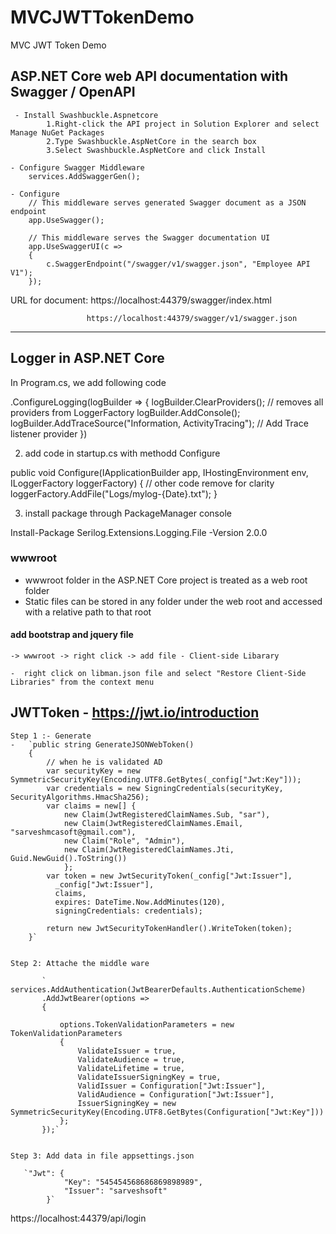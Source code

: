 # MVCJWTTokenDemo

MVC JWT Token Demo 

## ASP.NET Core web API documentation with Swagger / OpenAPI

     - Install Swashbuckle.Aspnetcore
            1.Right-click the API project in Solution Explorer and select Manage NuGet Packages
            2.Type Swashbuckle.AspNetCore in the search box
            3.Select Swashbuckle.AspNetCore and click Install

    - Configure Swagger Middleware
        services.AddSwaggerGen();

    - Configure
        // This middleware serves generated Swagger document as a JSON endpoint
        app.UseSwagger();

        // This middleware serves the Swagger documentation UI
        app.UseSwaggerUI(c =>
        {
            c.SwaggerEndpoint("/swagger/v1/swagger.json", "Employee API V1");
        });


 URL for document:  https://localhost:44379/swagger/index.html
 
                     https://localhost:44379/swagger/v1/swagger.json


----------------------------------------------------------------------------------------
## Logger in ASP.NET Core 

In Program.cs, we add following code

.ConfigureLogging(logBuilder =>
    {
        logBuilder.ClearProviders(); // removes all providers from LoggerFactory
        logBuilder.AddConsole();  
        logBuilder.AddTraceSource("Information, ActivityTracing"); // Add Trace listener provider
    })

2. add code in startup.cs with methodd Configure 
  
public void Configure(IApplicationBuilder app, IHostingEnvironment env, ILoggerFactory loggerFactory) 
{
    // other code remove for clarity 
    loggerFactory.AddFile("Logs/mylog-{Date}.txt");
}

3. install package through PackageManager console

Install-Package Serilog.Extensions.Logging.File -Version 2.0.0 


### wwwroot

   - wwwroot folder in the ASP.NET Core project is treated as a web root folder
   - Static files can be stored in any folder under the web root and accessed with a relative path to that root

   #### add bootstrap and jquery  file
    -> wwwroot -> right click -> add file - Client-side Libarary

    -  right click on libman.json file and select "Restore Client-Side Libraries" from the context menu



## JWTToken - https://jwt.io/introduction

    Step 1 :- Generate 
    -   `public string GenerateJSONWebToken()
        {
            // when he is validated AD
            var securityKey = new SymmetricSecurityKey(Encoding.UTF8.GetBytes(_config["Jwt:Key"]));
            var credentials = new SigningCredentials(securityKey, SecurityAlgorithms.HmacSha256);
            var claims = new[] {
                new Claim(JwtRegisteredClaimNames.Sub, "sar"),
                new Claim(JwtRegisteredClaimNames.Email, "sarveshmcasoft@gmail.com"),
                new Claim("Role", "Admin"),
                new Claim(JwtRegisteredClaimNames.Jti, Guid.NewGuid().ToString())
                };
            var token = new JwtSecurityToken(_config["Jwt:Issuer"],
              _config["Jwt:Issuer"],
              claims,
              expires: DateTime.Now.AddMinutes(120),
              signingCredentials: credentials);

            return new JwtSecurityTokenHandler().WriteToken(token);
        }`


    Step 2: Attache the middle ware 
                  
           ` services.AddAuthentication(JwtBearerDefaults.AuthenticationScheme)
           .AddJwtBearer(options =>
           {

               options.TokenValidationParameters = new TokenValidationParameters
               {
                   ValidateIssuer = true,
                   ValidateAudience = true,
                   ValidateLifetime = true,
                   ValidateIssuerSigningKey = true,
                   ValidIssuer = Configuration["Jwt:Issuer"],
                   ValidAudience = Configuration["Jwt:Issuer"],
                   IssuerSigningKey = new SymmetricSecurityKey(Encoding.UTF8.GetBytes(Configuration["Jwt:Key"]))
               };
           });`


    Step 3: Add data in file appsettings.json

       `"Jwt": {
                "Key": "545454568686869898989",
                "Issuer": "sarveshsoft"
            }`


https://localhost:44379/api/login





